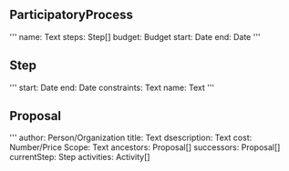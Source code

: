 ## ParticipatoryProcess

'''
name: Text
steps: Step[]
budget: Budget
start: Date
end: Date
'''

## Step

'''
start: Date
end: Date
constraints: Text
name: Text
'''

## Proposal

'''
author: Person/Organization
title: Text
dsescription: Text
cost: Number/Price
Scope: Text
ancestors: Proposal[]
successors: Proposal[]
currentStep: Step
activities: Activity[]
